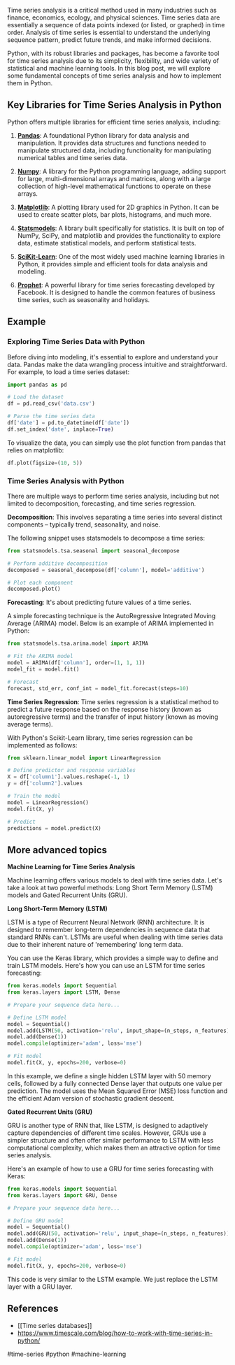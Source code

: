 Time series analysis is a critical method used in many industries such as finance, economics, ecology, and physical sciences. Time series data are essentially a sequence of data points indexed (or listed, or graphed) in time order. Analysis of time series is essential to understand the underlying sequence pattern, predict future trends, and make informed decisions.

Python, with its robust libraries and packages, has become a favorite tool for time series analysis due to its simplicity, flexibility, and wide variety of statistical and machine learning tools. In this blog post, we will explore some fundamental concepts of time series analysis and how to implement them in Python.

## Key Libraries for Time Series Analysis in Python

Python offers multiple libraries for efficient time series analysis, including:

1. **[Pandas](https://pandas.pydata.org/)**: A foundational Python library for data analysis and manipulation. It provides data structures and functions needed to manipulate structured data, including functionality for manipulating numerical tables and time series data.

2. **[Numpy](https://numpy.org/)**: A library for the Python programming language, adding support for large, multi-dimensional arrays and matrices, along with a large collection of high-level mathematical functions to operate on these arrays.

3. **[Matplotlib](https://matplotlib.org/)**: A plotting library used for 2D graphics in Python. It can be used to create scatter plots, bar plots, histograms, and much more.

4. **[Statsmodels](https://www.statsmodels.org/stable/index.html)**: A library built specifically for statistics. It is built on top of NumPy, SciPy, and matplotlib and provides the functionality to explore data, estimate statistical models, and perform statistical tests.

5. **[SciKit-Learn](https://scikit-learn.org/stable/)**: One of the most widely used machine learning libraries in Python, it provides simple and efficient tools for data analysis and modeling.

6. **[Prophet](https://facebook.github.io/prophet/)**: A powerful library for time series forecasting developed by Facebook. It is designed to handle the common features of business time series, such as seasonality and holidays.

## Example

### Exploring Time Series Data with Python

Before diving into modeling, it's essential to explore and understand your data. Pandas make the data wrangling process intuitive and straightforward. For example, to load a time series dataset:

```python
import pandas as pd

# Load the dataset
df = pd.read_csv('data.csv')

# Parse the time series data
df['date'] = pd.to_datetime(df['date'])
df.set_index('date', inplace=True)
```

To visualize the data, you can simply use the plot function from pandas that relies on matplotlib:

```python
df.plot(figsize=(10, 5))
```

### Time Series Analysis with Python

There are multiple ways to perform time series analysis, including but not limited to decomposition, forecasting, and time series regression.

**Decomposition**: This involves separating a time series into several distinct components – typically trend, seasonality, and noise.

The following snippet uses statsmodels to decompose a time series:

```python
from statsmodels.tsa.seasonal import seasonal_decompose

# Perform additive decomposition
decomposed = seasonal_decompose(df['column'], model='additive')

# Plot each component
decomposed.plot()
```

**Forecasting**: It's about predicting future values of a time series.

A simple forecasting technique is the AutoRegressive Integrated Moving Average (ARIMA) model. Below is an example of ARIMA implemented in Python:

```python
from statsmodels.tsa.arima.model import ARIMA

# Fit the ARIMA model
model = ARIMA(df['column'], order=(1, 1, 1))
model_fit = model.fit()

# Forecast
forecast, std_err, conf_int = model_fit.forecast(steps=10)
```

**Time Series Regression**: Time series regression is a statistical method to predict a future response based on the response history (known as autoregressive terms) and the transfer of input history (known as moving average terms).

With Python's Scikit-Learn library, time series regression can be implemented as follows:

```python
from sklearn.linear_model import LinearRegression

# Define predictor and response variables
X = df['column1'].values.reshape(-1, 1)
y = df['column2'].values

# Train the model
model = LinearRegression()
model.fit(X, y)

# Predict
predictions = model.predict(X)
```

## More advanced topics

**Machine Learning for Time Series Analysis**

Machine learning offers various models to deal with time series data. Let's take a look at two powerful methods: Long Short Term Memory (LSTM) models and Gated Recurrent Units (GRU).

**Long Short-Term Memory (LSTM)**

LSTM is a type of Recurrent Neural Network (RNN) architecture. It is designed to remember long-term dependencies in sequence data that standard RNNs can't. LSTMs are useful when dealing with time series data due to their inherent nature of 'remembering' long term data.

You can use the Keras library, which provides a simple way to define and train LSTM models. Here's how you can use an LSTM for time series forecasting:

```python
from keras.models import Sequential
from keras.layers import LSTM, Dense

# Prepare your sequence data here...

# Define LSTM model
model = Sequential()
model.add(LSTM(50, activation='relu', input_shape=(n_steps, n_features)))
model.add(Dense(1))
model.compile(optimizer='adam', loss='mse')

# Fit model
model.fit(X, y, epochs=200, verbose=0)
```

In this example, we define a single hidden LSTM layer with 50 memory cells, followed by a fully connected Dense layer that outputs one value per prediction. The model uses the Mean Squared Error (MSE) loss function and the efficient Adam version of stochastic gradient descent.

**Gated Recurrent Units (GRU)**

GRU is another type of RNN that, like LSTM, is designed to adaptively capture dependencies of different time scales. However, GRUs use a simpler structure and often offer similar performance to LSTM with less computational complexity, which makes them an attractive option for time series analysis.

Here's an example of how to use a GRU for time series forecasting with Keras:

```python
from keras.models import Sequential
from keras.layers import GRU, Dense

# Prepare your sequence data here...

# Define GRU model
model = Sequential()
model.add(GRU(50, activation='relu', input_shape=(n_steps, n_features)))
model.add(Dense(1))
model.compile(optimizer='adam', loss='mse')

# Fit model
model.fit(X, y, epochs=200, verbose=0)
```

This code is very similar to the LSTM example. We just replace the LSTM layer with a GRU layer.


## References

- [[Time series databases]]
- https://www.timescale.com/blog/how-to-work-with-time-series-in-python/

#time-series #python #machine-learning 
